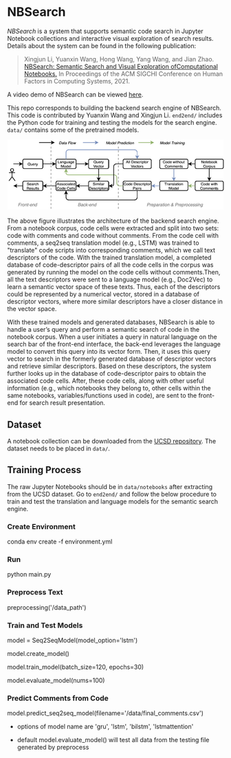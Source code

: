 # NBSearch

*NBSearch* is a system that supports semantic code search in Jupyter Notebook collections and interactive visual exploration of search results. Details about the system can be found in the following publication: 

>Xingjun Li, Yuanxin Wang, Hong Wang, Yang Wang, and Jian Zhao. [NBSearch: Semantic Search and Visual Exploration ofComputational Notebooks.](https://www.jeffjianzhao.com/papers/nbsearch.pdf) In Proceedings of the ACM SIGCHI Conference on Human Factors in Computing Systems, 2021. 

A video demo of NBSearch can be viewed [here](https://youtu.be/wNSbivrYc0Y).

This repo corresponds to building the backend search engine of NBSearch. This code is contributed by Yuanxin Wang and Xingjun Li. `end2end/` includes the Python code for training and testing the models for the search engine. `data/` contains some of the pretrained models.

![](system_pipeline.png)

The above figure illustrates the architecture of the backend search engine. From a notebook corpus, code cells were extracted and split into two sets: code with comments and code without comments. From the code cell with comments, a seq2seq translation model (e.g., LSTM) was trained to "translate" code scripts into corresponding comments, which we call text descriptors of the code. With the trained translation model, a completed database of code-descriptor pairs of all the code cells in the corpus was generated by running the model on the code cells without comments.Then, all the text descriptors were sent to a language model (e.g., Doc2Vec) to learn a semantic vector space of these texts. Thus, each of the descriptors could be represented by a numerical vector, stored in a database of descriptor vectors, where more similar descriptors have a closer distance in the vector space. 

With these trained models and generated databases, NBSearch is able to handle a user’s query and perform a semantic search of code in the notebook corpus. When a user initiates a query in natural language on the search bar of the front-end interface, the back-end leverages the language model to convert this query into its vector form. Then, it uses this query vector to search in the formerly generated database of descriptor vectors and retrieve similar descriptors. Based on these descriptors, the system further looks up in the database of code-descriptor pairs to obtain the associated code cells. After, these code cells, along with other useful information (e.g., which notebooks they belong to, other cells within the same notebooks, variables/functions used in code), are sent to the front-end for search result presentation.

## Dataset

A notebook collection can be downloaded from the [UCSD repository](https://library.ucsd.edu/dc/object/bb2733859v). The dataset needs to be placed in `data/`.

## Training Process

The raw Jupyter Notebooks should be in `data/notebooks` after extracting from the UCSD dataset. Go to `end2end/` and follow the below procedure to train and test the translation and language models for the semantic search engine. 

### Create Environment

conda env create -f environment.yml

### Run

python main.py

### Preprocess Text

preprocessing('/data_path')

### Train and Test Models

model = Seq2SeqModel(model_option='lstm')

model.create_model()

model.train_model(batch_size=120, epochs=30)

model.evaluate_model(nums=100)

### Predict Comments from Code

model.predict_seq2seq_model(filename='/data/final_comments.csv')

* options of model name are 'gru', 'lstm', 'bilstm', 'lstmattention'

* default model.evaluate_model() will test all data from the testing file generated by preprocess

